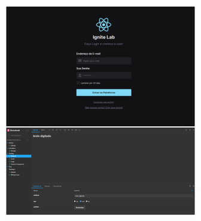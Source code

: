 ![home](https://github.com/georgesbrj/IgniteLab-DesignSystem/blob/master/src/images/ignitelab1.png)
![storybook](https://github.com/georgesbrj/IgniteLab-DesignSystem/blob/master/src/images/storybook.png)
 